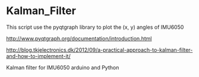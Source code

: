 # Kalman_Filter

This script use the pyqtgraph library to plot the (x, y)  angles of IMU6050

http://www.pyqtgraph.org/documentation/introduction.html


http://blog.tkjelectronics.dk/2012/09/a-practical-approach-to-kalman-filter-and-how-to-implement-it/


Kalman filter for IMU6050 arduino and Python
